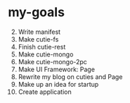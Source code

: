 # my-goals
2. Write manifest
1. Make cutie-fs
2. Finish cutie-rest
3. Make cutie-mongo
4. Make cutie-mongo-2pc
5. Make UI Framework: Page
6. Rewrite my blog on cuties and Page
7. Make up an idea for startup
8. Create application
